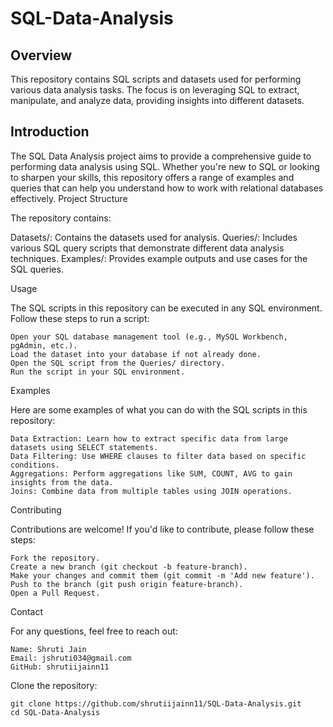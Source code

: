 # SQL-Data-Analysis

## Overview

This repository contains SQL scripts and datasets used for performing various data analysis tasks. The focus is on leveraging SQL to extract, manipulate, and analyze data, providing insights into different datasets.

## Introduction

The SQL Data Analysis project aims to provide a comprehensive guide to performing data analysis using SQL. Whether you're new to SQL or looking to sharpen your skills, this repository offers a range of examples and queries that can help you understand how to work with relational databases effectively.
Project Structure

The repository contains:

Datasets/: Contains the datasets used for analysis.
Queries/: Includes various SQL query scripts that demonstrate different data analysis techniques.
Examples/: Provides example outputs and use cases for the SQL queries.


Usage

The SQL scripts in this repository can be executed in any SQL environment. Follow these steps to run a script:

    Open your SQL database management tool (e.g., MySQL Workbench, pgAdmin, etc.).
    Load the dataset into your database if not already done.
    Open the SQL script from the Queries/ directory.
    Run the script in your SQL environment.

Examples

Here are some examples of what you can do with the SQL scripts in this repository:

    Data Extraction: Learn how to extract specific data from large datasets using SELECT statements.
    Data Filtering: Use WHERE clauses to filter data based on specific conditions.
    Aggregations: Perform aggregations like SUM, COUNT, AVG to gain insights from the data.
    Joins: Combine data from multiple tables using JOIN operations.

Contributing

Contributions are welcome! If you'd like to contribute, please follow these steps:

    Fork the repository.
    Create a new branch (git checkout -b feature-branch).
    Make your changes and commit them (git commit -m 'Add new feature').
    Push to the branch (git push origin feature-branch).
    Open a Pull Request.

Contact

For any questions, feel free to reach out:

    Name: Shruti Jain
    Email: jshruti034@gmail.com
    GitHub: shrutiijainn11

Clone the repository:

    git clone https://github.com/shrutiijainn11/SQL-Data-Analysis.git
    cd SQL-Data-Analysis
